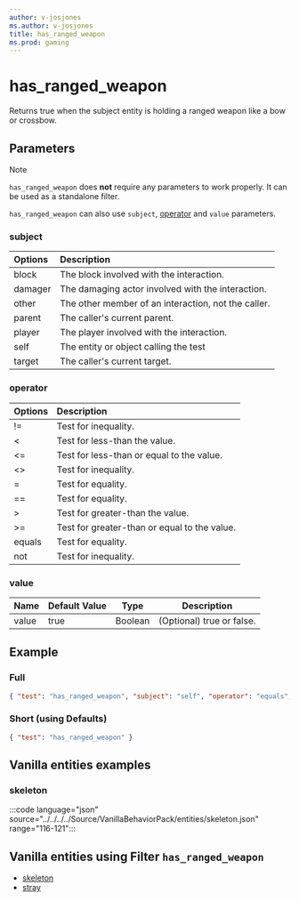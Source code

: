 ```yaml
---
author: v-josjones
ms.author: v-josjones
title: has_ranged_weapon
ms.prod: gaming
---
```


# has_ranged_weapon

Returns true when the subject entity is holding a ranged weapon like a bow or crossbow.

## Parameters

> [!Note]
> `has_ranged_weapon` does **not** require any parameters to work properly. It can be used as a standalone filter.
>
>`has_ranged_weapon` can also use `subject`, [operator](../Definitions/NestedTables/operator.md) and `value` parameters.

### subject

| Options| Description |
|:-----------|:-----------|
| block| The block involved with the interaction. |
| damager| The damaging actor involved with the interaction. |
| other| The other member of an interaction, not the caller. |
| parent| The caller's current parent. |
| player| The player involved with the interaction. |
| self| The entity or object calling the test |
| target| The caller's current target. |

### operator

| Options| Description |
|:-----------|:-----------|
| !=| Test for inequality. |
| <| Test for less-than the value. |
| <=| Test for less-than or equal to the value. |
| <>| Test for inequality. |
| =| Test for equality. |
| ==| Test for equality. |
| >| Test for greater-than the value. |
| >=| Test for greater-than or equal to the value. |
| equals| Test for equality. |
| not| Test for inequality. |

### value

|Name |Default Value  |Type  |Description  |
|---------|---------|---------|---------|
|value |true |Boolean |(Optional) true or false. |

## Example

### Full

```json
{ "test": "has_ranged_weapon", "subject": "self", "operator": "equals", "value": "true" }
```

### Short (using Defaults)

```json
{ "test": "has_ranged_weapon" }
```

## Vanilla entities examples

### skeleton

:::code language="json" source="../../../../Source/VanillaBehaviorPack/entities/skeleton.json" range="116-121":::

## Vanilla entities using Filter `has_ranged_weapon`

- [skeleton](../../../../Source/VanillaBehaviorPack_Snippets/entities/skeleton.md)
- [stray](../../../../Source/VanillaBehaviorPack_Snippets/entities/stray.md)
